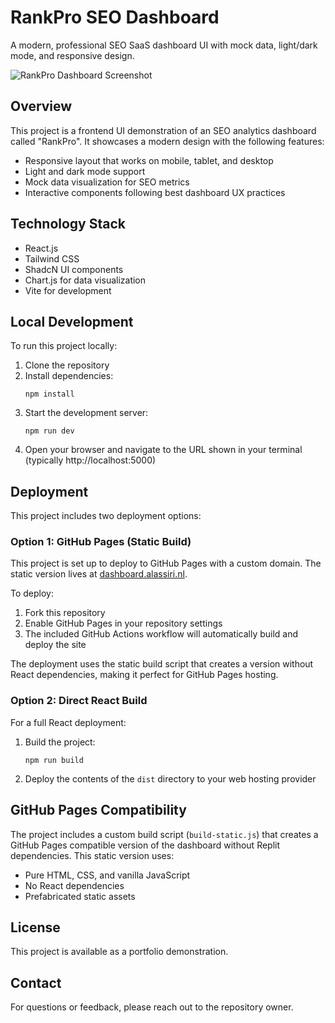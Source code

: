 # RankPro SEO Dashboard

A modern, professional SEO SaaS dashboard UI with mock data, light/dark mode, and responsive design.

![RankPro Dashboard Screenshot](public/static/assets/screenshot.png)

## Overview

This project is a frontend UI demonstration of an SEO analytics dashboard called "RankPro". It showcases a modern design with the following features:

- Responsive layout that works on mobile, tablet, and desktop
- Light and dark mode support
- Mock data visualization for SEO metrics
- Interactive components following best dashboard UX practices

## Technology Stack

- React.js
- Tailwind CSS
- ShadcN UI components
- Chart.js for data visualization
- Vite for development

## Local Development

To run this project locally:

1. Clone the repository
2. Install dependencies:
   ```
   npm install
   ```
3. Start the development server:
   ```
   npm run dev
   ```
4. Open your browser and navigate to the URL shown in your terminal (typically http://localhost:5000)

## Deployment

This project includes two deployment options:

### Option 1: GitHub Pages (Static Build)

This project is set up to deploy to GitHub Pages with a custom domain. The static version lives at [dashboard.alassiri.nl](https://dashboard.alassiri.nl).

To deploy:

1. Fork this repository
2. Enable GitHub Pages in your repository settings
3. The included GitHub Actions workflow will automatically build and deploy the site

The deployment uses the static build script that creates a version without React dependencies, making it perfect for GitHub Pages hosting.

### Option 2: Direct React Build

For a full React deployment:

1. Build the project:
   ```
   npm run build
   ```
2. Deploy the contents of the `dist` directory to your web hosting provider

## GitHub Pages Compatibility

The project includes a custom build script (`build-static.js`) that creates a GitHub Pages compatible version of the dashboard without Replit dependencies. This static version uses:

- Pure HTML, CSS, and vanilla JavaScript
- No React dependencies
- Prefabricated static assets

## License

This project is available as a portfolio demonstration.

## Contact

For questions or feedback, please reach out to the repository owner.